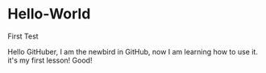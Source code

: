 # Hello-World
First Test

Hello GitHuber,
I am the newbird in GitHub, now I am learning how to use it.
it's my first lesson!
Good!
